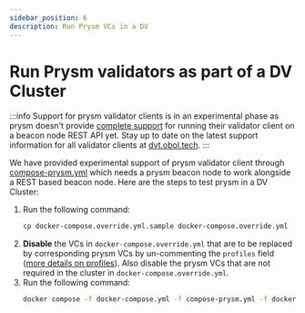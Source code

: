 ```yaml
---
sidebar_position: 6
description: Run Prysm VCs in a DV
---
```


# Run Prysm validators as part of a DV Cluster


:::info 
Support for prysm validator clients is in an experimental phase as prysm doesn't provide [complete support](https://github.com/prysmaticlabs/prysm/issues/11580)
for running their validator client on a beacon node REST API yet. Stay up to date on the latest support information for all validator clients at [dvt.obol.tech](https://dvt.obol.tech).
:::

We have provided experimental support of prysm validator client through [compose-prysm.yml](https://github.com/ObolNetwork/charon-distributed-validator-cluster/blob/main/compose-prysm.yml) 
which needs a prysm beacon node to work alongside a REST based beacon node. Here are the steps to test prysm in a DV Cluster:

1. Run the following command:
   ```sh
   cp docker-compose.override.yml.sample docker-compose.override.yml
   ```
2. **Disable** the VCs in `docker-compose.override.yml` that are to be replaced by corresponding prysm VCs by un-commenting the `profiles` field
([more details on profiles](https://docs.docker.com/compose/profiles/)). Also disable the prysm VCs that are not required in the cluster in `docker-compose.override.yml`.
3. Run the following command:
   ```sh
   docker compose -f docker-compose.yml -f compose-prysm.yml -f docker-compose.override.yml up --build
   ```

